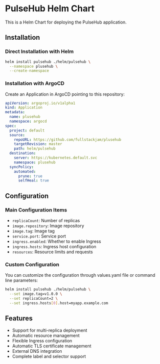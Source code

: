 # PulseHub Helm Chart

This is a Helm Chart for deploying the PulseHub application.

## Installation

### Direct Installation with Helm

```bash
helm install pulsehub ./helm/pulsehub \
  --namespace plusehub \
  --create-namespace
```

### Installation with ArgoCD

Create an Application in ArgoCD pointing to this repository:

```yaml
apiVersion: argoproj.io/v1alpha1
kind: Application
metadata:
  name: plusehub
  namespace: argocd
spec:
  project: default
  source:
    repoURL: https://github.com/fullstackjam/plusehub
    targetRevision: master
    path: helm/pulsehub
  destination:
    server: https://kubernetes.default.svc
    namespace: plusehub
  syncPolicy:
    automated:
      prune: true
      selfHeal: true
```

## Configuration

### Main Configuration Items

- `replicaCount`: Number of replicas
- `image.repository`: Image repository
- `image.tag`: Image tag
- `service.port`: Service port
- `ingress.enabled`: Whether to enable Ingress
- `ingress.hosts`: Ingress host configuration
- `resources`: Resource limits and requests

### Custom Configuration

You can customize the configuration through values.yaml file or command line parameters:

```bash
helm install pulsehub ./helm/pulsehub \
  --set image.tag=v1.0.0 \
  --set replicaCount=2 \
  --set ingress.hosts[0].host=myapp.example.com
```

## Features

- Support for multi-replica deployment
- Automatic resource management
- Flexible Ingress configuration
- Automatic TLS certificate management
- External DNS integration
- Complete label and selector support
